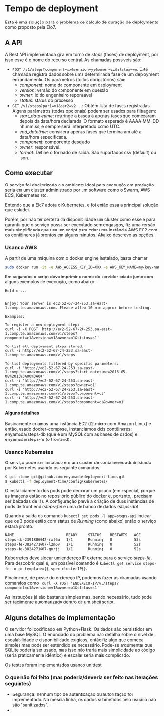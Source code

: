 # Tempo de deployment

Esta é uma solução para o problema de cálculo de duração de deployments como proposto pela Elo7.

## A API

A Rest API implementada gira em torno de _steps_ (fases) de deployment, por isso esse é o nome do recurso central. As chamadas possíveis são:
  - `POST /v1/steps?component=xx&version=yy&owner=zz&status=ww`: Esta chamada registra dados sobre uma determinada fase de um deployment em andamento. Os parâmetros (todos obrigatórios) são:
    - _component_: nome do componente em deployment
    - _version_: versão do componente em questão 
    - _owner_: id do engenheiro reponsável
    - _status_: status do processo
  - `GET /v1/steps?par1=v1&par2=v2...`: Obtém lista de fases registradas. Alguns parâmetros (todos opcionais) podem ser usados para filtragem:
    - _start_datatetime_: restringe a busca à apenas fases que começaram depois da data/hora declarada. O formato esperado é AAAA-MM-DD hh:mm:ss, e sempre será interpretado como UTC. 
    - _end_datetime_: considera apenas fases que terminaram até a data/hora especificada.
    - _component_: componente desejado
    - _owner_: responsável.
    - _format_: Define o formado de saída. São suportados csv (default) ou json.



## Como executar

O serviço foi dockerizado e o ambiente ideal para execução em produção seria em um cluster administrado por um software como o Swarm, AWS ECS, Kubernetes etc. 

Entendo que a Elo7 adota o Kubernetes, e foi então essa a principal solução que estudei. 

Porém, por não ter certeza da disponibildade um cluster como esse e para garantir que o serviço possa ser executado sem engasgos, fiz uma versão mais simplificada que usa um script para criar uma instância AWS EC2 com os contêineres já prontos em alguns minutos. Abaixo descrevo as opções.

### Usando AWS

A partir de uma máquina com o docker engine instalado, basta chamar

```sh
sudo docker run -it -e AWS_ACCESS_KEY_ID=XXX -e AWS_KEY_NAME=my-key-name -e AWS_SECRET_ACCESS_KEY=YYYY  enyamada/steps-launcher:1.0
```

Em segundos o script deve imprimir o nome do servidor criado junto com alguns exemplos de execução, como abaixo:

```
Hold on...


Enjoy: Your server is ec2-52-67-24-253.sa-east-1.compute.amazonaws.com. Please allow 10 min approx before testing.

Examples:

To register a new deployment step:
curl -i -X POST 'http://ec2-52-67-24-253.sa-east-1.compute.amazonaws.com/v1/steps?component=c1&version=v1&owner=o1&status=s1'

To list all deployment steps stored:
curl -i http://ec2-52-67-24-253.sa-east-1.compute.amazonaws.com/v1/steps

To list deployments filtered by specific parameters:
curl -i 'http://ec2-52-67-24-253.sa-east-1.compute.amazonaws.com/v1/steps?start_datetime=2016-05-08%2013%3A00%3A00'
curl -i 'http://ec2-52-67-24-253.sa-east-1.compute.amazonaws.com/v1/steps?owner=o1'
curl -i 'http://ec2-52-67-24-253.sa-east-1.compute.amazonaws.com/v1/steps?component=c1'
curl -i 'http://ec2-52-67-24-253.sa-east-1.compute.amazonaws.com/v1/steps?component=c1&owner=o1'
```

#### Alguns detalhes 

Basicamente criamos uma instância EC2 (t2.micro com Amazon Linux) e então, usado docker-compose, instanciamos dois contêineres: enyamada/steps-db (que é um MySQL com as bases de dados) e enyamada/steps-fe (o frontend).



### Usando Kubernetes

O serviço pode ser instalado em um cluster de containeres administrado por Kubernetes usando os seguinte comandos:

```sh
$ git clone git@github.com:enyamada/deployment-time.git
$ kubectl -f deployment-time/config/kubernetes/
```

O instanciamento dos pods pode demorar um pouco (em especial, porque as imagens estão no repositório público do docker e, portanto,. precisam ser baixadas de lá). A configuração prevê a criação de duas instâncias de pods de front end (_steps-fe_) e uma de banco de dados (_steps-db_).

Quando a saída do comando `kubectl get pods -l app=steps-api` indicar que os 3 pods estão com status de _Running_ (como abaixo) então o serviço estará pronto.

```sh
NAME                        READY     STATUS    RESTARTS   AGE
steps-db-2391806042-rxf6u   1/1       Running   0          53s
steps-fe-3824271607-l2m6v   1/1       Running   0          52s
steps-fe-3824271607-qurjj   1/1       Running   0          52s
```

Kubernetes deve alocar um endereço IP externo para o serviço _steps-fe_. Para descobrir qual é, um possível comando é `kubectl get service steps-fe -o go-template={{.spec.clusterIP}}`.

Finalmente, de posse do endereço IP, podemos fazer as chamadas usando comandos como ` curl -X POST 'ENDERECO-IP/v1/steps?component=c1&version=v1&owner=o1&status=s1'`

As instruções já são bastante simples mas, sendo necessário, tudo pode ser facilmente automatizado dentro de um shell script. 



## Alguns detalhes de implementação

O servidor foi codificado em Python+Flask. Os dados são persistidos em uma base MySQL. O enunciado do problema não detalha sobre o nível de escalabilidade e disponibilidade exigidos, então fiz algo que começa simples mas pode ser estendido se necessário. Pode-se argumentar que SQLite poderia ser usado, mas isso não traria mais simplicidade ao código (seria praticamente idêntico) e escalar seria mais complicado.

Os testes foram implementados usando unittest.

### O que não foi feito (mas poderia/deveria ser feito nas iterações seguintes)

* Segurança: nenhum tipo de autenticação ou autorização foi implementado. Na mesma linha, os dados submetidos pelo usuário não são "sanitizados".
* 
